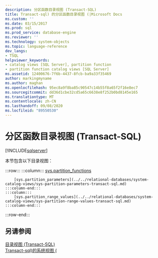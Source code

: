 ```yaml
---
description: 分区函数目录视图 (Transact-SQL)
title: Transact-sql) 的分区函数目录视图 (|Microsoft Docs
ms.custom: ''
ms.date: 03/15/2017
ms.prod: sql
ms.prod_service: database-engine
ms.reviewer: ''
ms.technology: system-objects
ms.topic: language-reference
dev_langs:
- TSQL
helpviewer_keywords:
- catalog views [SQL Server], partition function
- partition function catalog views [SQL Server]
ms.assetid: 12400676-7f6b-4437-8fcb-ba9a33f35469
author: markingmyname
ms.author: maghan
ms.openlocfilehash: 95ec8a9f8ba85c90547c14b55f8a65f2f16e8ec7
ms.sourcegitcommit: dd36d1cbe32cd5a65c6638e8f252b0bd8145e165
ms.translationtype: MT
ms.contentlocale: zh-CN
ms.lasthandoff: 09/08/2020
ms.locfileid: "89550530"
---
```

# <a name="partition-function-catalog-views-transact-sql"></a>分区函数目录视图 (Transact-SQL)
[!INCLUDE[sqlserver](../../includes/applies-to-version/sqlserver.md)]

  本节包含以下目录视图：  

:::row:::
    :::column:::
        [sys.partition_functions](../../relational-databases/system-catalog-views/sys-partition-functions-transact-sql.md)
        
        [sys.partition_parameters](../../relational-databases/system-catalog-views/sys-partition-parameters-transact-sql.md)
    :::column-end:::
    :::column:::
        [sys.partition_range_values](../../relational-databases/system-catalog-views/sys-partition-range-values-transact-sql.md)
    :::column-end:::
:::row-end:::
  
## <a name="see-also"></a>另请参阅  
 [目录视图 (Transact-SQL)](../../relational-databases/system-catalog-views/catalog-views-transact-sql.md)   
 [Transact-sql&#41;的系统视图 &#40;](https://msdn.microsoft.com/library/35a6161d-7f43-4e00-bcd3-3091f2015e90)  
  
  
